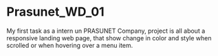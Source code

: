 # Prasunet_WD_01
My first task as a intern un PRASUNET Company, project is all about a responsive landing web page, that show change in color and style when scrolled or when hovering over a menu item.
